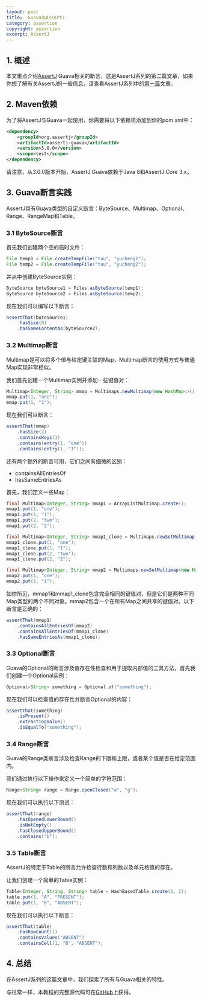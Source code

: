 ```yaml
---
layout: post
title:  Guava与AssertJ
category: assertion
copyright: assertion
excerpt: AssertJ
---
```


## 1. 概述

本文重点介绍[AssertJ](https://joel-costigliola.github.io/assertj/) Guava相关的断言，这是AssertJ系列的第二篇文章，如果你想了解有关AssertJ的一般信息，请查看AssertJ系列中的[第一篇]()文章。

## 2. Maven依赖

为了将AssertJ与Guava一起使用，你需要将以下依赖项添加到你的pom.xml中：

```xml
<dependency>
    <groupId>org.assertj</groupId>
    <artifactId>assertj-guava</artifactId>
    <version>3.0.0</version>
    <scope>test</scope>
</dependency>
```

请注意，从3.0.0版本开始，AssertJ Guava依赖于Java 8和AssertJ Core 3.x。

## 3. Guava断言实践

AssertJ具有Guava类型的自定义断言：ByteSource、Multimap、Optional、Range、RangeMap和Table。

### 3.1 ByteSource断言

首先我们创建两个空的临时文件：

```java
File temp1 = File.createTempFile("tuu", "yucheng1");
File temp2 = File.createTempFile("tuu", "yucheng2");
```

并从中创建ByteSource实例：

```java
ByteSource byteSource1 = Files.asByteSource(temp1);
ByteSource byteSource2 = Files.asByteSource(temp2);
```

现在我们可以编写以下断言：

```java
assertThat(buteSource1)
    .hasSize(0)
    .hasSameContentAs(byteSource2);
```

### 3.2 Multimap断言

Multimap是可以将多个值与给定键关联的Map，Multimap断言的使用方式与普通Map实现非常相似。

我们首先创建一个Multimap实例并添加一些键值对：

```java
Multimap<Integer, String> mmap = Multimaps.newMultimap(new HashMap<>(), Sets::newHashSet);
mmap.put(1, "one");
mmap.put(1, "1");
```

现在我们可以断言：

```java
assertThat(mmap)
    .hasSize(2)
    .containsKeys(1)
    .contains(entry(1, "one"))
    .contains(entry(1, "1"));
```

还有两个额外的断言可用，它们之间有细微的区别：

-   containsAllEntriesOf
-   hasSameEntriesAs

首先，我们定义一些Map：

```java
final Multimap<Integer, String> mmap1 = ArrayListMultimap.create();
mmap1.put(1, "one");
mmap1.put(1, "1");
mmap1.put(2, "two");
mmap1.put(2, "2");

final Multimap<Integer, String> mmap1_clone = Multimaps.newSetMultimap(new HashMap<>(), HashSet::new);
mmap1_clone.put(1, "one");
mmap1_clone.put(1, "1");
mmap1_clone.put(2, "two");
mmap1_clone.put(2, "2");

final Multimap<Integer, String> mmap2 = Multimaps.newSetMultimap(new HashMap<>(), HashSet::new);
mmap2.put(1, "one");
mmap2.put(1, "1");
```

如你所见，mmap1和mmap1_clone包含完全相同的键值对，但是它们是两种不同Map类型的两个不同对象。mmap2包含一个在所有Map之间共享的键值对。以下断言是正确的：

```java
assertThat(mmap1)
    .containsAllEntriesOf(mmap2)
    .containsAllEntriesOf(mmap1_clone)
    .hasSameEntriesAs(mmap1_clone);
```

### 3.3 Optional断言

Guava的Optional的断言涉及值存在性检查和用于提取内部值的工具方法，首先我们创建一个Optional实例：

```java
Optional<String> something = Optional.of("something");
```

现在我们可以检查值的存在性并断言Optional的内容：

```java
assertThat(something)
    .isPresent()
    .extractingValue()
    .isEqualTo("something");
```

### 3.4 Range断言

Guava的Range类断言涉及检查Range的下限和上限，或者某个值是否在给定范围内。

我们通过执行以下操作来定义一个简单的字符范围：

```java
Range<String> range = Range.openClosed("a", "g");
```

现在我们可以执行以下测试：

```java
assertThat(range)
    .hasOpenedLowerBound()
    .isNotEmpty()
    .hasClosedUpperBound()
    .contains("b");
```

### 3.5 Table断言

AssertJ的特定于Table的断言允许检查行数和列数以及单元格值的存在。

让我们创建一个简单的Table实例：

```java
Table<Integer, String, String> table = HashBasedTable.create(2, 2);
table.put(1, "A", "PRESENT");
table.put(1, "B", "ABSENT");
```

现在我们可以执行以下断言：

```java
assertThat(table)
    .hasRowCount(1)
    .containsValues("ABSENT")
    .containsCell(1, "B", "ABSENT");
```

## 4. 总结

在AssertJ系列的这篇文章中，我们探索了所有与Guava相关的特性。

与往常一样，本教程的完整源代码可在[GitHub](https://github.com/tuyucheng7/taketoday-tutorial4j/tree/master/software.test/assertion-libraries)上获得。